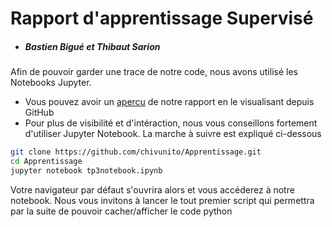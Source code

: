 # Rapport d'apprentissage Supervisé
- ##### Bastien Bigué et Thibaut Sarion

Afin de pouvoir garder une trace de notre code, nous avons utilisé les Notebooks Jupyter.
- Vous pouvez avoir un [apercu](https://github.com/chivunito/Apprentissage/blob/master/tp3notebook.ipynb) de notre rapport en le visualisant depuis GitHub 
- Pour plus de visibilité et d'intéraction, nous vous conseillons fortement d'utiliser Jupyter Notebook. La marche à suivre est expliqué ci-dessous

```sh
git clone https://github.com/chivunito/Apprentissage.git
cd Apprentissage
jupyter notebook tp3notebook.ipynb
```
Votre navigateur par défaut s'ouvrira alors et vous accéderez à notre notebook. 
Nous vous invitons à lancer le tout premier script qui permettra par la suite de pouvoir cacher/afficher le code python
